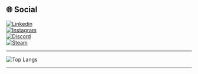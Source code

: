 ## 🌐 Social
[![Linkedin](https://img.shields.io/badge/LinkedIn-0A66C2?style=for-the-badge&logo=linkedin&logoColor=white)](https://www.linkedin.com/in/luan-de-paiva-farani/)<br>
[![Instagram](https://img.shields.io/badge/Instagram-E4405F?style=for-the-badge&logo=instagram&logoColor=white)](https://www.instagram.com/luanzitos.zandronum/)<br>
[![Discord](https://img.shields.io/badge/Discord-5865F2?style=for-the-badge&logo=discord&logoColor=white)](https://discord.com/users/luanzitoszandronum/)<br>
[![Steam](https://img.shields.io/badge/Steam-1b2838?style=for-the-badge&logo=steam&logoColor=white)](https://steamcommunity.com/id/luanzitosz)

---

![Top Langs](https://github-readme-stats.vercel.app/api/top-langs/?username=LuanzitosZandronum&layout=compact&theme=radical&hide=ShaderLab,HLSL,Mathematica)

---

